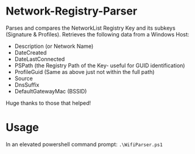 # Network-Registry-Parser
Parses and compares the NetworkList Registry Key and its subkeys (Signature &amp; Profiles). Retrieves the following data from a Windows Host: 

- Description (or Network Name)
- DateCreated
- DateLastConnected
- PSPath (the Registry Path of the Key- useful for GUID identification)
- ProfileGuid (Same as above just not within the full path)
- Source
- DnsSuffix
- DefaultGatewayMac (BSSID) 

Huge thanks to those that helped!

# Usage
In an elevated powershell command prompt: `.\WifiParser.ps1`
